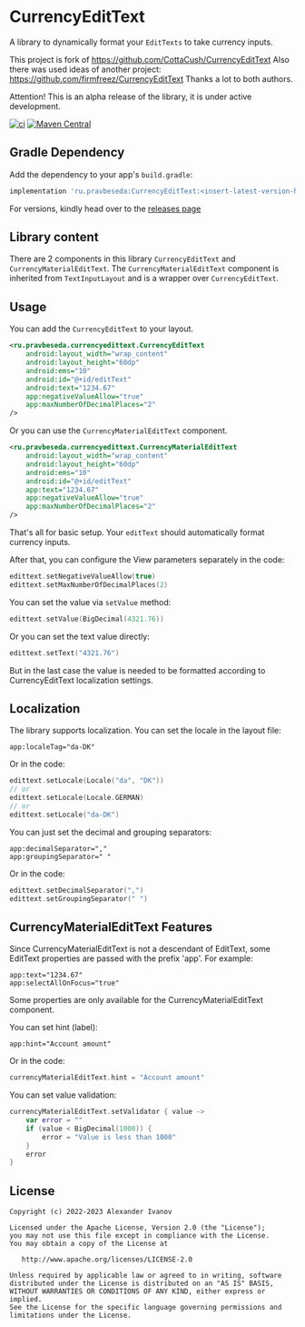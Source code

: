 # CurrencyEditText

A library to dynamically format your `EditTexts` to take currency inputs.

This project is fork of https://github.com/CottaCush/CurrencyEditText
Also there was used ideas of another project: https://github.com/firmfreez/CurrencyEditText
Thanks a lot to both authors.

Attention! This is an alpha release of the library, it is under active development.

[![ci](https://github.com/pravbeseda/CurrencyEditText/actions/workflows/ci.yml/badge.svg)](https://github.com/pravbeseda/CurrencyEditText/actions/workflows/ci.yml)
[![Maven Central](https://img.shields.io/maven-central/v/ru.pravbeseda/CurrencyEditText.svg?label=Maven%20Central)](https://search.maven.org/search?q=g:%22ru.pravbeseda%22%20AND%20a:%22CurrencyEditText%22)

## Gradle Dependency

Add the dependency to your app's `build.gradle`:

```groovy
implementation 'ru.pravbeseda:CurrencyEditText:<insert-latest-version-here>'
```

For versions, kindly head over to
the [releases page](https://github.com/pravbeseda/CurrencyEditText/releases)

## Library content

There are 2 components in this library `CurrencyEditText` and `CurrencyMaterialEditText`.
The `CurrencyMaterialEditText` component is inherited from `TextInputLayout` and is a wrapper
over `CurrencyEditText`.

## Usage

You can add the `CurrencyEditText` to your layout.

```xml
<ru.pravbeseda.currencyedittext.CurrencyEditText 
    android:layout_width="wrap_content"
    android:layout_height="60dp" 
    android:ems="10" 
    android:id="@+id/editText"
    android:text="1234.67"
    app:negativeValueAllow="true"
    app:maxNumberOfDecimalPlaces="2"
/>
```

Or you can use the `CurrencyMaterialEditText` component.

```xml
<ru.pravbeseda.currencyedittext.CurrencyMaterialEditText 
    android:layout_width="wrap_content"
    android:layout_height="60dp" 
    android:ems="10" 
    android:id="@+id/editText"
    app:text="1234.67"
    app:negativeValueAllow="true"
    app:maxNumberOfDecimalPlaces="2"
/>
```

That's all for basic setup. Your `editText` should automatically format currency inputs.

After that, you can configure the View parameters separately in the code:

```Kotlin
edittext.setNegativeValueAllow(true)
edittext.setMaxNumberOfDecimalPlaces(2)
```

You can set the value via `setValue` method:

```Kotlin
edittext.setValue(BigDecimal(4321.76))
```

Or you can set the text value directly:

```Kotlin
edittext.setText("4321.76")
```

But in the last case the value is needed to be formatted according to CurrencyEditText localization settings.

## Localization

The library supports localization. You can set the locale in the layout file:

```
app:localeTag="da-DK"
```

Or in the code:

```Kotlin
edittext.setLocale(Locale("da", "DK"))
// or
edittext.setLocale(Locale.GERMAN)
// or
edittext.setLocale("da-DK")
```

You can just set the decimal and grouping separators:

```
app:decimalSeparator=","
app:groupingSeparator=" "
```

Or in the code:

```Kotlin
edittext.setDecimalSeparator(",")
edittext.setGroupingSeparator(" ")
```

## CurrencyMaterialEditText Features

Since CurrencyMaterialEditText is not a descendant of EditText, some EditText properties are passed with the prefix 'app'. For example:

```
app:text="1234.67"
app:selectAllOnFocus="true"
```

Some properties are only available for the CurrencyMaterialEditText component.

You can set hint (label):
```
app:hint="Account amount"
```

Or in the code:

```Kotlin
currencyMaterialEditText.hint = "Account amount"
```

You can set value validation:

```Kotlin
currencyMaterialEditText.setValidator { value ->
    var error = ""
    if (value < BigDecimal(1000)) {
        error = "Value is less than 1000"
    }
    error
}
```

## License

    Copyright (c) 2022-2023 Alexander Ivanov

    Licensed under the Apache License, Version 2.0 (the "License");
    you may not use this file except in compliance with the License.
    You may obtain a copy of the License at

       http://www.apache.org/licenses/LICENSE-2.0

    Unless required by applicable law or agreed to in writing, software
    distributed under the License is distributed on an "AS IS" BASIS,
    WITHOUT WARRANTIES OR CONDITIONS OF ANY KIND, either express or implied.
    See the License for the specific language governing permissions and
    limitations under the License.
